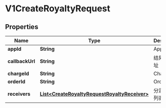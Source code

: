 
# V1CreateRoyaltyRequest

## Properties
Name | Type | Description | Notes
------------ | ------------- | ------------- | -------------
**appId** | **String** | App ID |  [optional]
**callbackUrl** | **String** | 结果通知地址 |  [optional]
**chargeId** | **String** | Charge ID |  [optional]
**orderId** | **String** | Order ID |  [optional]
**receivers** | [**List&lt;CreateRoyaltyRequestRoyaltyReceiver&gt;**](CreateRoyaltyRequestRoyaltyReceiver.md) | 分润接受方列表 |  [optional]



